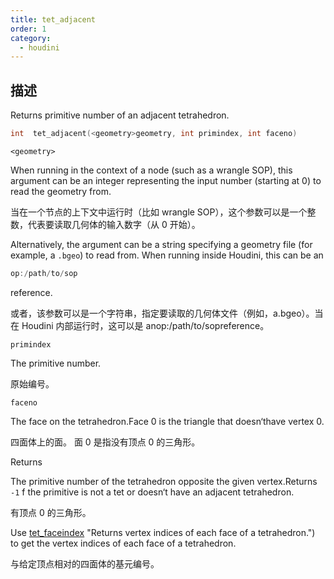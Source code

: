 ```yaml
---
title: tet_adjacent
order: 1
category:
  - houdini
---
```

    
## 描述

Returns primitive number of an adjacent tetrahedron.

```c
int  tet_adjacent(<geometry>geometry, int primindex, int faceno)
```

`<geometry>`

When running in the context of a node (such as a wrangle SOP), this argument
can be an integer representing the input number (starting at 0) to read the
geometry from.

当在一个节点的上下文中运行时（比如 wrangle SOP），这个参数可以是一个整数，代表要读取几何体的输入数字（从 0 开始）。

Alternatively, the argument can be a string specifying a geometry file (for
example, a `.bgeo`) to read from. When running inside Houdini, this can be an

```c
op:/path/to/sop
```

reference.

或者，该参数可以是一个字符串，指定要读取的几何体文件（例如，a.bgeo）。当在 Houdini 内部运行时，这可以是 anop:/path/to/sopreference。

`primindex`

The primitive number.

原始编号。

`faceno`

The face on the tetrahedron.Face 0 is the triangle that doesn‘thave vertex 0.

四面体上的面。 面 0 是指没有顶点 0 的三角形。

Returns

The primitive number of the tetrahedron opposite the given vertex.Returns `-1`
f the primitive is not a tet or doesn‘t have an adjacent tetrahedron.

有顶点 0 的三角形。

Use [tet_faceindex](tet_faceindex.html) "Returns vertex indices of each face of
a tetrahedron.") to get the vertex indices of each face of a tetrahedron.

与给定顶点相对的四面体的基元编号。
